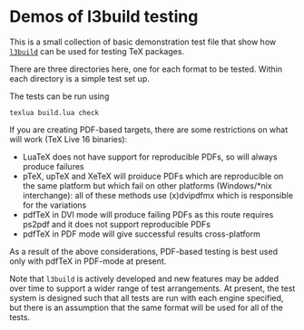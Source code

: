 Demos of l3build testing
========================

This is a small collection of basic demonstration test file that show how
[`l3build`](http://ctan.org/pkg/l3build) can be used for testing TeX packages.
 
There are three directories here, one for each format to be tested. Within each
directory is a simple test set up.

The tests can be run using

    texlua build.lua check


If you are creating PDF-based targets, there are some restrictions on
what will work (TeX Live 16 binaries):

- LuaTeX does not have support for reproducible PDFs, so will always
  produce failures
- pTeX, upTeX and XeTeX will proiduce PDFs which are reproducible on
  the same platform but which fail on other platforms (Windows/*nix
  interchange): all of these methods use (x)dvipdfmx which is
  responsible for the variations
- pdfTeX in DVI mode will produce failing PDFs as this route requires
  ps2pdf and it does not support reproducible PDFs
- pdfTeX in PDF mode will give successful results cross-platform

As a result of the above considerations, PDF-based testing is best
used only with pdfTeX in PDF-mode at present.

Note that `l3build` is actively developed and new features may be added over
time to support a wider range of test arrangements. At present, the test system
is designed such that all tests are run with each engine specified, but there
is an assumption that the same format will be used for all of the tests.
